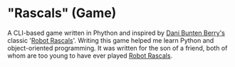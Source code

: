 # "Rascals" (Game)

A CLI-based game written in Phython and inspired by [Dani Bunten Berry's](https://en.wikipedia.org/wiki/Danielle_Bunten_Berry) classic '[Robot Rascals](https://en.wikipedia.org/wiki/Robot_Rascals)'. Writing this game helped me learn Python and object-oriented programming. It was written for the son of a friend, both of whom are too young to have ever played [Robot Rascals](https://en.wikipedia.org/wiki/Robot_Rascals).
